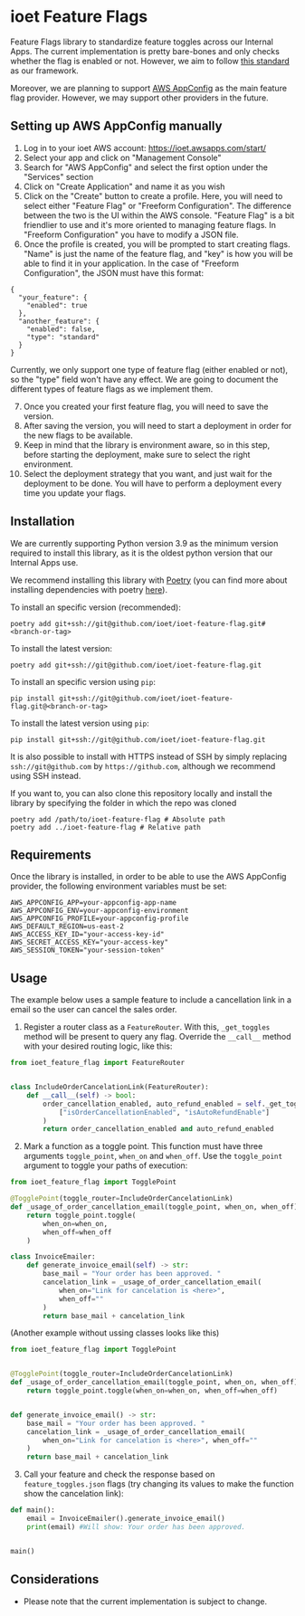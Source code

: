 # ioet Feature Flags

Feature Flags library to standardize feature toggles across our Internal Apps.
The current implementation is pretty bare-bones and only checks whether the flag is enabled or not.
However, we aim to follow [this standard](https://martinfowler.com/articles/feature-toggles.html) as our framework.

Moreover, we are planning to support [AWS AppConfig](https://docs.aws.amazon.com/appconfig/latest/userguide/what-is-appconfig.html) as the main feature flag provider. However, we may support other providers in the future.


## Setting up AWS AppConfig manually

1. Log in to your ioet AWS account: https://ioet.awsapps.com/start/
2. Select your app and click on "Management Console"
3. Search for "AWS AppConfig" and select the first option under the "Services" section
4. Click on "Create Application" and name it as you wish
5. Click on the "Create" button to create a profile. Here, you will need to select either "Feature Flag" or "Freeform Configuration". The difference between the two is the UI within the AWS console. "Feature Flag" is a bit friendlier to use and it's more oriented to managing feature flags. In "Freeform Configuration" you have to modify a JSON file.
6. Once the profile is created, you will be prompted to start creating flags. "Name" is just the name of the feature flag, and "key" is how you will be able to find it in your application. In the case of "Freeform Configuration", the JSON must have this format:
```
{
  "your_feature": {
    "enabled": true
  },
  "another_feature": {
    "enabled": false,
    "type": "standard"
  }
}
```
Currently, we only support one type of feature flag (either enabled or not), so the "type" field won't have any effect. We are going to document the different types of feature flags as we implement them.

7. Once you created your first feature flag, you will need to save the version.
8. After saving the version, you will need to start a deployment in order for the new flags to be available.
9. Keep in mind that the library is environment aware, so in this step, before starting the deployment, make sure to select the right environment.
10. Select the deployment strategy that you want, and just wait for the deployment to be done. You will have to perform a deployment every time you update your flags.


## Installation
We are currently supporting Python version 3.9 as the minimum version required to install this library, as it is the oldest python version that our Internal Apps use.

We recommend installing this library with [Poetry](https://python-poetry.org/) (you can find more about installing dependencies with poetry [here](https://python-poetry.org/docs/cli/#add)).

To install an specific version (recommended):
```shell
poetry add git+ssh://git@github.com/ioet/ioet-feature-flag.git#<branch-or-tag>
```

To install the latest version:
```shell
poetry add git+ssh://git@github.com/ioet/ioet-feature-flag.git
```

To install an specific version using `pip`:
```shell
pip install git+ssh://git@github.com/ioet/ioet-feature-flag.git@<branch-or-tag>
```

To install the latest version using `pip`:
```shell
pip install git+ssh://git@github.com/ioet/ioet-feature-flag.git
```

It is also possible to install with HTTPS instead of SSH by simply replacing `ssh://git@github.com` by `https://github.com`, although we recommend using SSH instead.

If you want to, you can also clone this repository locally and install the library by specifying the folder in which the repo was cloned

```shell
poetry add /path/to/ioet-feature-flag # Absolute path
poetry add ../ioet-feature-flag # Relative path
```

## Requirements
Once the library is installed, in order to be able to use the AWS AppConfig provider, the following environment variables must be set:
```
AWS_APPCONFIG_APP=your-appconfig-app-name
AWS_APPCONFIG_ENV=your-appconfig-environment
AWS_APPCONFIG_PROFILE=your-appconfig-profile
AWS_DEFAULT_REGION=us-east-2
AWS_ACCESS_KEY_ID="your-access-key-id"
AWS_SECRET_ACCESS_KEY="your-access-key"
AWS_SESSION_TOKEN="your-session-token"
```


## Usage
The example below uses a sample feature to include a cancellation link in a email so the user can cancel the sales order.

1. Register a router class as a `FeatureRouter`. With this, `_get_toggles` method will be present to query any flag. Override the `__call__` method with your desired routing logic, like this:
```python
from ioet_feature_flag import FeatureRouter


class IncludeOrderCancelationLink(FeatureRouter):
    def __call__(self) -> bool:
        order_cancellation_enabled, auto_refund_enabled = self._get_toggles(
            ["isOrderCancellationEnabled", "isAutoRefundEnable"]
        )
        return order_cancellation_enabled and auto_refund_enabled
```

2. Mark a function as a toggle point. This function must have three arguments `toggle_point`, `when_on` and `when_off`. Use the `toggle_point` argument to toggle your paths of execution:
```python
from ioet_feature_flag import TogglePoint

@TogglePoint(toggle_router=IncludeOrderCancelationLink)
def _usage_of_order_cancellation_email(toggle_point, when_on, when_off):
    return toggle_point.toggle(
        when_on=when_on,
        when_off=when_off
    )

class InvoiceEmailer:
    def generate_invoice_email(self) -> str:
        base_mail = "Your order has been approved. "
        cancelation_link = _usage_of_order_cancellation_email(
            when_on="Link for cancelation is <here>",
            when_off=""
        )
        return base_mail + cancelation_link
```
(Another example without ussing classes looks like this)
```python
from ioet_feature_flag import TogglePoint


@TogglePoint(toggle_router=IncludeOrderCancelationLink)
def _usage_of_order_cancellation_email(toggle_point, when_on, when_off):
    return toggle_point.toggle(when_on=when_on, when_off=when_off)


def generate_invoice_email() -> str:
    base_mail = "Your order has been approved. "
    cancelation_link = _usage_of_order_cancellation_email(
        when_on="Link for cancelation is <here>", when_off=""
    )
    return base_mail + cancelation_link
```
3. Call your feature and check the response based on `feature_toggles.json` flags (try changing its values to make the function show the cancelation link):
```python
def main():
    email = InvoiceEmailer().generate_invoice_email()
    print(email) #Will show: Your order has been approved.


main()
```

## Considerations
- Please note that the current implementation is subject to change.
